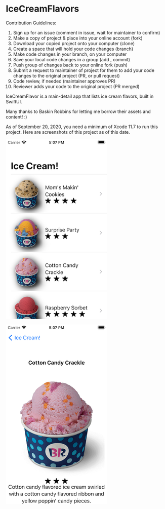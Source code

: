 # IceCreamFlavors

Contribution Guidelines:
1. Sign up for an issue (comment in issue, wait for maintainer to confirm)
2. Make a copy of project & place into your online account (fork)
3. Download your copied project onto your computer (clone)
4. Create a space that will hold your code changes (branch)
5. Make code changes in your branch, on your computer
6. Save your local code changes in a group (add , commit)
7. Push group of changes back to your online fork (push)
8. Submit a request to maintainer of project for them to add your code changes to the original project (PR, or pull request)
9. Code review, if needed (maintainer approves PR)
10. Reviewer adds your code to the original project (PR merged)

IceCreamFlavor is a main-detail app that lists ice cream flavors, built in SwiftUI.

Many thanks to Baskin Robbins for letting me borrow their assets and content! :)

As of September 20, 2020, you need a minimum of Xcode 11.7 to run this project. Here are screenshots of this project as of this date.


![Main Screen](/screenshots/MainScreen.png)

![Detail Screen](/screenshots/DetailScreen.png)
